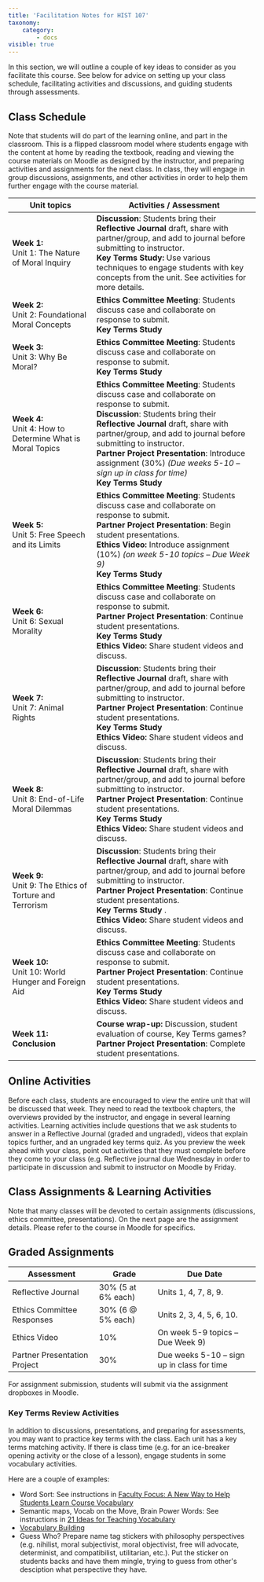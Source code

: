 ```yaml
---
title: 'Facilitation Notes for HIST 107'
taxonomy:
    category:
        - docs
visible: true
---
```


In this section, we will outline a couple of key ideas to consider as you facilitate this course.  See below for advice on setting up your class schedule, facilitating activities and discussions, and guiding students through assessments.

## Class Schedule
Note that students will do part of the learning online, and part in the classroom.  This is a flipped classroom model where students engage with the content at home by reading the textbook, reading and viewing the course materials on Moodle as designed by the instructor, and preparing activities and assignments for the next class.  In class, they will engage in group discussions, assignments, and other activities in order to help them further engage with the course material.  

| **Unit topics**                                           | **Activities / Assessment**                                                                                                                                                                                                                                                                                                                                                                                                                             |
|-----------------------------------------------------------|---------------------------------------------------------------------------------------------------------------------------------------------------------------------------------------------------------------------------------------------------------------------------------------------------------------------------------------------------------------------------------------------------------------------------------------------------------|
| **Week 1:** <br>Unit 1: The Nature of Moral Inquiry           | **Discussion**: Students bring their **Reflective Journal** draft, share with partner/group, and add to journal before submitting to instructor. <br>**Key Terms Study:** Use various techniques to engage students with key concepts from the unit. See activities for more details.                                                                                                                                                                       |
| **Week 2:** <br>Unit 2: Foundational Moral Concepts           | **Ethics Committee Meeting**: Students discuss case and collaborate on response to submit. <br>**Key Terms Study**                                                                                                                                                                                                                              |
| **Week 3:** <br>Unit 3: Why Be Moral?                         | **Ethics Committee Meeting**: Students discuss case and collaborate on response to submit. <br>**Key Terms Study**                                                                                                                                                                                                                                                               |
| **Week 4:** <br>Unit 4: How to Determine What is Moral Topics | **Ethics Committee Meeting**: Students discuss case and collaborate on response to submit. <br>**Discussion**: Students bring their **Reflective Journal** draft, share with partner/group, and add to journal before submitting to instructor. <br>**Partner Project Presentation**: Introduce assignment (30%) *(Due weeks 5-10 – sign up in class for time)* <br>**Key Terms Study**  |
| **Week 5:** <br>Unit 5: Free Speech and its Limits            | **Ethics Committee Meeting**: Students discuss case and collaborate on response to submit. <br>**Partner Project Presentation**: Begin student presentations. <br>**Ethics Video:** Introduce assignment (10%) *(on week 5-10 topics – Due Week 9)* <br>**Key Terms Study**                                                                             |
| **Week 6:** <br>Unit 6: Sexual Morality                       | **Ethics Committee Meeting**: Students discuss case and collaborate on response to submit. <br>**Partner Project Presentation**: Continue student presentations. <br>**Key Terms Study**  <br>**Ethics Video:** Share student videos and discuss.                                                                                                       |
| **Week 7:** <br>Unit 7: Animal Rights                         | **Discussion**: Students bring their **Reflective Journal** draft, share with partner/group, and add to journal before submitting to instructor. <br>**Partner Project Presentation**: Continue student presentations. <br>**Key Terms Study**  <br>**Ethics Video:** Share student videos and discuss.                                                 |
| **Week 8:** <br>Unit 8: End-of-Life Moral Dilemmas            | **Discussion**: Students bring their **Reflective Journal** draft, share with partner/group, and add to journal before submitting to instructor. <br>**Partner Project Presentation**: Continue student presentations. <br>**Key Terms Study**  <br>**Ethics Video:** Share student videos and discuss.                                                 |
| **Week 9:** <br>Unit 9: The Ethics of Torture and Terrorism   | **Discussion**: Students bring their **Reflective Journal** draft, share with partner/group, and add to journal before submitting to instructor. <br>**Partner Project Presentation**: Continue student presentations. <br>**Key Terms Study** . <br>**Ethics Video:** Share student videos and discuss.                                                 |
| **Week 10:** <br>Unit 10: World Hunger and Foreign Aid        | **Ethics Committee Meeting**: Students discuss case and collaborate on response to submit. <br>**Partner Project Presentation**: Continue student presentations. <br>**Key Terms Study**  <br>**Ethics Video:** Share student videos and discuss.                                                                                                       |
| **Week 11: Conclusion**                                   | **Course wrap-up:** Discussion, student evaluation of course, Key Terms games? <br>**Partner Project Presentation**: Complete student presentations.                                                                                                                                                                                                                                                                                                        |

## Online Activities
Before each class, students are encouraged to view the entire unit that will be discussed that week.  They need to read the textbook chapters, the overviews provided by the instructor, and engage in several learning activities.  Learning activities include questions that we ask students to answer in a Reflective Journal (graded and ungraded), videos that explain topics further, and an ungraded key terms quiz. As you preview the week ahead with your class, point out activities that they must complete before they come to your class (e.g. Reflective journal due Wednesday in order to participate in discussion and submit to instructor on Moodle by Friday.


## Class Assignments & Learning Activities
Note that many classes will be devoted to certain assignments (discussions, ethics committee, presentations).  On the next page are the assignment details. Please refer to the course in Moodle for specifics.

## Graded Assignments

| **Assessment**               | **Grade**          | **Due Date** |
|------------------------------|--------------------|--------------------------------------|
| Reflective Journal           | 30% (5 at 6% each) | Units 1, 4, 7, 8, 9.                                  |
| Ethics Committee Responses   | 30% (6 \@ 5% each) | Units 2, 3, 4, 5, 6, 10.                            |
| Ethics Video                 | 10%                | On week 5-9 topics – Due Week 9)                              |
| Partner Presentation Project | 30%                | Due weeks 5-10 – sign up in class for time                         |


For assignment submission, students will submit via the assignment dropboxes in Moodle.


### Key Terms Review Activities
In addition to discussions, presentations, and preparing for assessments, you may want to practice key terms with the class.
Each unit has a key terms matching activity.  If there is class time (e.g. for an ice-breaker opening activity or the close of a lesson), engage students in some vocabulary activities.  

Here are a couple of examples:

- Word Sort: See instructions in [Faculty Focus: A New Way to Help Students Learn Course Vocabulary](https://www.facultyfocus.com/articles/effective-teaching-strategies/a-new-way-to-help-students-learn-course-vocabulary/)
- Semantic maps, Vocab on the Move, Brain Power Words: See instructions in [21 Ideas for Teaching Vocabulary](http://www.giftedguru.com/21_ideas_for_teaching_vocabulary/)
- [Vocabulary Building](https://www.saddleback.edu/tutoring/vocabulary-building)
- Guess Who? Prepare name tag stickers with philosophy perspectives (e.g. nihilist, moral subjectivist, moral objectivist, free will advocate, determinist, and compatibilist, utilitarian, etc.). Put the sticker on students backs and have them mingle, trying to guess from other's desciption what perspective they have.
